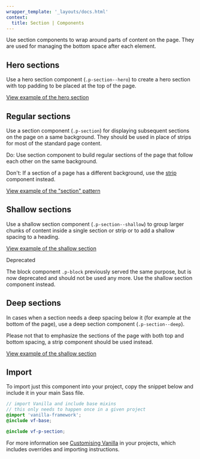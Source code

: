 ```yaml
---
wrapper_template: '_layouts/docs.html'
context:
  title: Section | Components
---
```


Use section components to wrap around parts of content on the page. They are used for managing the bottom space after each element.

## Hero sections

Use a hero section component (`.p-section--hero`) to create a hero section with top padding to be placed at the top of the page.

<div class="embedded-example"><a href="/docs/examples/patterns/section/hero" class="js-example">
View example of the hero section
</a></div>

## Regular sections

Use a section component (`.p-section`) for displaying subsequent sections on the page on a same background. They should be used in place of strips for most of the standard page content.

<div class="row">
  <div class="col-6 col-medium-3">
    <div class="p-notification--positive">
      <p class="p-notification__content">
        <span class="p-notification__title">Do:</span>
        <span class="p-notification__message">Use section component to build regular sections of the page that follow each other on the same background.</span>
      </p>
    </div>
  </div>
  <div class="col-6 col-medium-3">
    <div class="p-notification--negative">
      <p class="p-notification__content">
        <span class="p-notification__title">Don't:</span>
        <span class="p-notification__message">If a section of a page has a different background, use the <a href="/docs/patterns/strip">strip</a> component instead.</span>
      </p>
    </div>
  </div>
</div>

<div class="embedded-example"><a href="/docs/examples/patterns/section/section" class="js-example">
View example of the "section" pattern
</a></div>

## Shallow sections

Use a shallow section component (`.p-section--shallow`) to group larger chunks of content inside a single section or strip or to add a shallow spacing to a heading.

<div class="embedded-example"><a href="/docs/examples/patterns/section/shallow" class="js-example">
View example of the shallow section
</a></div>

<span class="p-status-label--negative">Deprecated</span>

The block component `.p-block` previously served the same purpose, but is now deprecated and should not be used any more. Use the shallow section component instead.

## Deep sections

In cases when a section needs a deep spacing below it (for example at the bottom of the page), use a deep section component (`.p-section--deep`).

Please not that to emphasize the sections of the page with both top and bottom spacing, a strip component should be used instead.

<div class="embedded-example"><a href="/docs/examples/patterns/section/deep" class="js-example">
View example of the shallow section
</a></div>

## Import

To import just this component into your project, copy the snippet below and include it in your main Sass file.

```scss
// import Vanilla and include base mixins
// this only needs to happen once in a given project
@import 'vanilla-framework';
@include vf-base;

@include vf-p-section;
```

For more information see [Customising Vanilla](/docs/customising-vanilla/) in your projects, which includes overrides and importing instructions.
